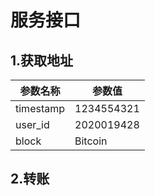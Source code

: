 服务接口
=======
1.获取地址
---------
|参数名称|参数值|
|-|-|
|timestamp|1234554321|
|user_id|2020019428|
|block|Bitcoin|


2.转账
------
